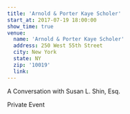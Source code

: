 ```yaml
---
title: 'Arnold & Porter Kaye Scholer'
start_at: 2017-07-19 18:00:00
show_time: true
venue:
  name: 'Arnold & Porter Kaye Scholer'
  address: 250 West 55th Street
  city: New York
  state: NY
  zip: '10019'
  link:
---
```



A Conversation with Susan L. Shin, Esq.&nbsp;

Private Event